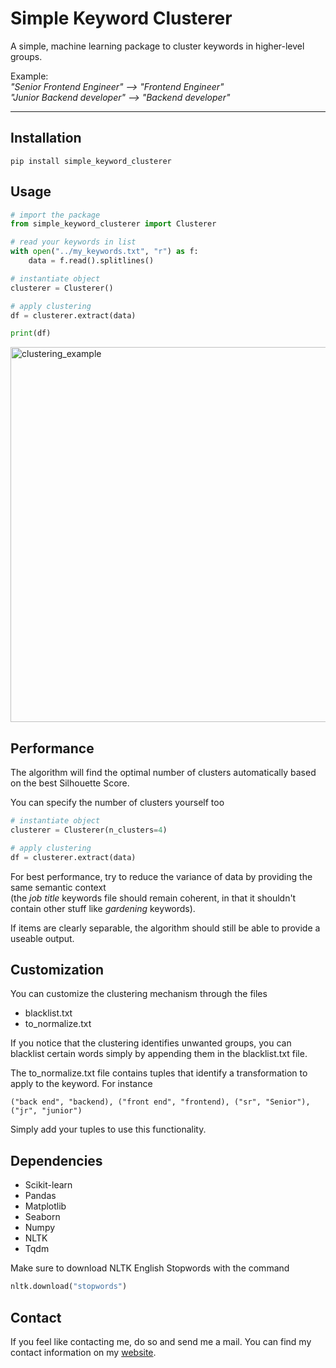 # Simple Keyword Clusterer
A simple, machine learning package to cluster keywords in higher-level groups.

Example:<br>
*"Senior Frontend Engineer" --> "Frontend Engineer"*<br>
*"Junior Backend developer" --> "Backend developer"*
___
## Installation
```
pip install simple_keyword_clusterer
```
## Usage
```python
# import the package
from simple_keyword_clusterer import Clusterer

# read your keywords in list
with open("../my_keywords.txt", "r") as f:
    data = f.read().splitlines()

# instantiate object
clusterer = Clusterer()

# apply clustering
df = clusterer.extract(data)

print(df)
```
<img src="https://github.com/Tangelus/simple_keyword_clusterer/raw/master/images/clustering_sample.png" alt="clustering_example" width="600"/>


## Performance
The algorithm will find the optimal number of clusters automatically based on the best Silhouette Score.

You can specify the number of clusters yourself too

```python
# instantiate object
clusterer = Clusterer(n_clusters=4)

# apply clustering
df = clusterer.extract(data)
```

For best performance, try to reduce the variance of data by providing the same semantic context <br>
(the *job title* keywords file should remain coherent, in that it shouldn't contain other stuff like *gardening* keywords). <br>

If items are clearly separable, the algorithm should still be able to provide a useable output.

## Customization
You can customize the clustering mechanism through the files 
- blacklist.txt
- to_normalize.txt

If you notice that the clustering identifies unwanted groups, you can blacklist certain words simply by appending them in the blacklist.txt file.

The to_normalize.txt file contains tuples that identify a transformation to apply to the keyword. For instance
```
("back end", "backend), ("front end", "frontend), ("sr", "Senior"), ("jr", "junior")
```
Simply add your tuples to use this functionality.


## Dependencies
- Scikit-learn
- Pandas
- Matplotlib
- Seaborn
- Numpy
- NLTK
- Tqdm

Make sure to download NLTK English Stopwords with the command

```python
nltk.download("stopwords")
```

## Contact
If you feel like contacting me, do so and send me a mail. You can find my contact information on my [website](https://andreadagostino.com).
